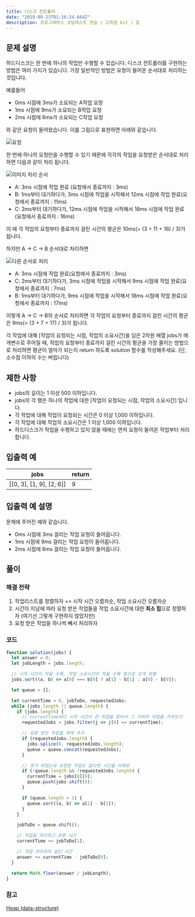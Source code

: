 ```yaml
---
title: 디스크 컨트롤러
date: "2019-09-23T01:16:24.664Z"
description: 프로그래머스 코딩테스트 연습 / 고득점 kit / 힙
---
```


## 문제 설명

하드디스크는 한 번에 하나의 작업만 수행할 수 있습니다. 디스크 컨트롤러를 구현하는 방법은 여러 가지가 있습니다. 가장 일반적인 방법은 요청이 들어온 순서대로 처리하는 것입니다.

예를들어

- 0ms 시점에 3ms가 소요되는 A작업 요청
- 1ms 시점에 9ms가 소요되는 B작업 요청
- 2ms 시점에 6ms가 소요되는 C작업 요청

와 같은 요청이 들어왔습니다. 이를 그림으로 표현하면 아래와 같습니다.

![요청](https://grepp-programmers.s3.amazonaws.com/files/production/b68eb5cec6/38dc6a53-2d21-4c72-90ac-f059729c51d5.png)

한 번에 하나의 요청만을 수행할 수 있기 때문에 각각의 작업을 요청받은 순서대로 처리하면 다음과 같이 처리 됩니다.

![이미지 처리 순서](https://grepp-programmers.s3.amazonaws.com/files/production/5e677b4646/90b91fde-cac4-42c1-98b8-8f8431c52dcf.png)

- A: 3ms 시점에 작업 완료 (요청에서 종료까지 : 3ms)
- B: 1ms부터 대기하다가, 3ms 시점에 작업을 시작해서 12ms 시점에 작업 완료(요청에서 종료까지 : 11ms)
- C: 2ms부터 대기하다가, 12ms 시점에 작업을 시작해서 18ms 시점에 작업 완료(요청에서 종료까지 : 16ms)

이 때 각 작업의 요청부터 종료까지 걸린 시간의 평균은 10ms(= (3 + 11 + 16) / 3)가 됩니다.

하지만 A → C → B 순서대로 처리하면

![다른 순서로 처리](https://grepp-programmers.s3.amazonaws.com/files/production/9eb7c5a6f1/a6cff04d-86bb-4b5b-98bf-6359158940ac.png)

- A: 3ms 시점에 작업 완료(요청에서 종료까지 : 3ms)
- C: 2ms부터 대기하다가, 3ms 시점에 작업을 시작해서 9ms 시점에 작업 완료(요청에서 종료까지 : 7ms)
- B: 1ms부터 대기하다가, 9ms 시점에 작업을 시작해서 18ms 시점에 작업 완료(요청에서 종료까지 : 17ms)

이렇게 A → C → B의 순서로 처리하면 각 작업의 요청부터 종료까지 걸린 시간의 평균은 9ms(= (3 + 7 + 17) / 3)가 됩니다.

각 작업에 대해 [작업이 요청되는 시점, 작업의 소요시간]을 담은 2차원 배열 jobs가 매개변수로 주어질 때, 작업의 요청부터 종료까지 걸린 시간의 평균을 가장 줄이는 방법으로 처리하면 평균이 얼마가 되는지 return 하도록 solution 함수를 작성해주세요. (단, 소수점 이하의 수는 버립니다)

## 제한 사항

- jobs의 길이는 1 이상 500 이하입니다.
- jobs의 각 행은 하나의 작업에 대한 [작업이 요청되는 시점, 작업의 소요시간] 입니다.
- 각 작업에 대해 작업이 요청되는 시간은 0 이상 1,000 이하입니다.
- 각 작업에 대해 작업의 소요시간은 1 이상 1,000 이하입니다.
- 하드디스크가 작업을 수행하고 있지 않을 때에는 먼저 요청이 들어온 작업부터 처리합니다.

## 입출력 예

|jobs|return|
|-|-|
|[[0, 3], [1, 9], [2, 6]]|9|

## 입출력 예 설명

문제에 주어진 예와 같습니다.

- 0ms 시점에 3ms 걸리는 작업 요청이 들어옵니다.
- 1ms 시점에 9ms 걸리는 작업 요청이 들어옵니다.
- 2ms 시점에 6ms 걸리는 작업 요청이 들어옵니다.

## 풀이

### 해결 전략

1. 작업리스트를 정렬하자 => 시작 시간 오름차순, 작업 소요시간 오름차순
2. 시간이 지남에 따라 요청 받은 작업들을 작업 소요시간에 대한 **최소 힙**으로 정렬하자 (여기선 그렇게 구현하지 않았지만)
3. 요청 받은 작업을 하나씩 빼서 처리하자

### 코드

```javascript
function solution(jobs) {
  let answer = 0;
  let jobLength = jobs.length;

  // 시작 시간이 작을 수록, 작업 소요시간이 작을 수록 앞으로 오게 정렬
  jobs.sort((a, b) => a[0] === b[0] ? a[1] - b[1] : a[0] - b[0]);

  let queue = [];

  let currentTime = 0, jobToDo, requestedJobs;
  while (jobs.length || queue.length) {
    if (jobs.length) {
      // currentTime보다 시작 시간이 큰 작업을 찾아서 그 이하의 작업을 가져오기
      requestedJobs = jobs.filter(j => j[0] <= currentTime);

      // 요청 받은 작업을 큐에 추가
      if (requestedJobs.length) {
        jobs.splice(0, requestedJobs.length);
        queue = queue.concat(requestedJobs);
      }

      // 큐가 비었는데 요청된 작업도 없다면 시간을 미래로
      if (!queue.length && !requestedJobs.length) {
        currentTime = jobs[0][0];
        queue.push(jobs.shift());
      }

      if (queue.length > 1) {
        queue.sort((a, b) => a[1] - b[1]);
      }
    }

    jobToDo = queue.shift();

    // 작업을 처리하고 흐른 시간
    currentTime += jobToDo[1];

    // 작업 처리까지 걸린 시간
    answer += currentTime - jobToDo[0];
  }

  return Math.floor(answer / jobLength);
}
```

### 참고

[Heap (data-structure)](https://github.com/trekhleb/javascript-algorithms/tree/master/src/data-structures/heap)
